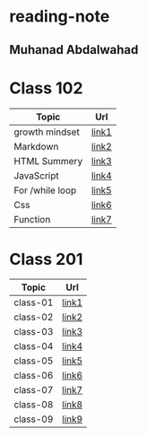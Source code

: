 # reading-note
## Muhanad Abdalwahad

# Class 102
| Topic             |      Url             |  
|-------------------|:--------------------:|
| growth mindset    |[link1](./read1.md)   |
| Markdown          |[link2](./read2.md)   |  
| HTML Summery      |[link3](./read3.md)   |
| JavaScript        |[link4](./read4.md)   |
| For /while loop   |[link5](./read5.md)   |
| Css               |[link6](./read6.md)   |
| Function          |[link7](./read7.md)   |
          


# Class 201 
| Topic            |      Url                |  
|------------------|:-----------------------:|
| class-01         |[link1](./class-01.md)   |
| class-02         |[link2](./class-02.md)   |
| class-03         |[link3](./class-03.md)   |
| class-04         |[link4](./class-04.md)   |
| class-05         |[link5](./class-05.md)   |
| class-06         |[link6](./class-06.md)   |
| class-07         |[link7](./class-07.md)   |
| class-08         |[link8](./class-08.md)   |
| class-09         |[link9](./class-09.md)   |